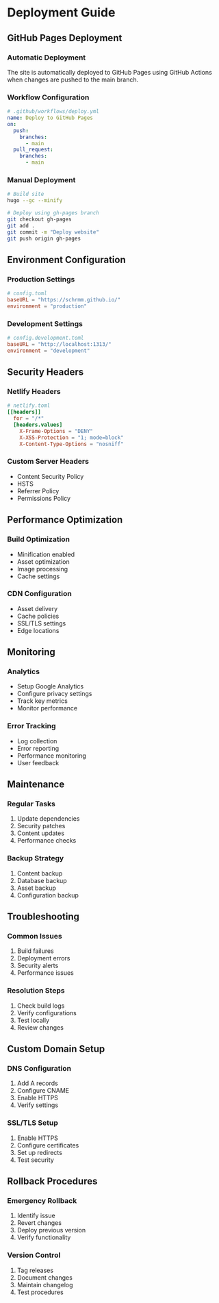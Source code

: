 # Deployment Guide

## GitHub Pages Deployment

### Automatic Deployment
The site is automatically deployed to GitHub Pages using GitHub Actions when changes are pushed to the main branch.

### Workflow Configuration
```yaml
# .github/workflows/deploy.yml
name: Deploy to GitHub Pages
on:
  push:
    branches:
      - main
  pull_request:
    branches:
      - main
```

### Manual Deployment
```bash
# Build site
hugo --gc --minify

# Deploy using gh-pages branch
git checkout gh-pages
git add .
git commit -m "Deploy website"
git push origin gh-pages
```

## Environment Configuration

### Production Settings
```toml
# config.toml
baseURL = "https://schrmm.github.io/"
environment = "production"
```

### Development Settings
```toml
# config.development.toml
baseURL = "http://localhost:1313/"
environment = "development"
```

## Security Headers

### Netlify Headers
```toml
# netlify.toml
[[headers]]
  for = "/*"
  [headers.values]
    X-Frame-Options = "DENY"
    X-XSS-Protection = "1; mode=block"
    X-Content-Type-Options = "nosniff"
```

### Custom Server Headers
- Content Security Policy
- HSTS
- Referrer Policy
- Permissions Policy

## Performance Optimization

### Build Optimization
- Minification enabled
- Asset optimization
- Image processing
- Cache settings

### CDN Configuration
- Asset delivery
- Cache policies
- SSL/TLS settings
- Edge locations

## Monitoring

### Analytics
- Setup Google Analytics
- Configure privacy settings
- Track key metrics
- Monitor performance

### Error Tracking
- Log collection
- Error reporting
- Performance monitoring
- User feedback

## Maintenance

### Regular Tasks
1. Update dependencies
2. Security patches
3. Content updates
4. Performance checks

### Backup Strategy
1. Content backup
2. Database backup
3. Asset backup
4. Configuration backup

## Troubleshooting

### Common Issues
1. Build failures
2. Deployment errors
3. Security alerts
4. Performance issues

### Resolution Steps
1. Check build logs
2. Verify configurations
3. Test locally
4. Review changes

## Custom Domain Setup

### DNS Configuration
1. Add A records
2. Configure CNAME
3. Enable HTTPS
4. Verify settings

### SSL/TLS Setup
1. Enable HTTPS
2. Configure certificates
3. Set up redirects
4. Test security

## Rollback Procedures

### Emergency Rollback
1. Identify issue
2. Revert changes
3. Deploy previous version
4. Verify functionality

### Version Control
1. Tag releases
2. Document changes
3. Maintain changelog
4. Test procedures